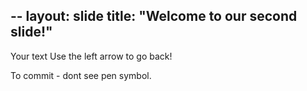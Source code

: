 --
layout: slide
title: "Welcome to our second slide!"
---
Your text
Use the left arrow to go back!

To commit - dont see pen symbol.
